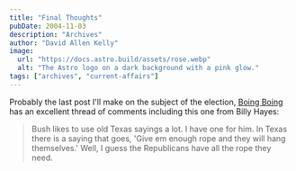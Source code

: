 ```yaml
---
title: "Final Thoughts"
pubDate: 2004-11-03
description: "Archives"
author: "David Allen Kelly"
image:
  url: "https://docs.astro.build/assets/rose.webp"
  alt: "The Astro logo on a dark background with a pink glow."
tags: ["archives", "current-affairs"]
---
```


Probably the last post I'll make on the subject of the election, [Boing Boing](http://www.boingboing.net/2004/11/03/kerry_concedes.html) has an excellent thread of comments including this one from Billy Hayes:

> Bush likes to use old Texas sayings a lot. I have one for him. In Texas there is a saying that goes, 'Give em enough rope and they will hang themselves.' Well, I guess the Republicans have all the rope they need.
